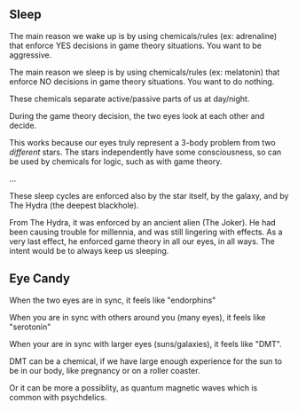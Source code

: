 ## Sleep

The main reason we wake up is by using chemicals/rules (ex: adrenaline) that enforce YES decisions in game theory situations. You want to be aggressive.

The main reason we sleep is by using chemicals/rules (ex: melatonin) that enforce NO decisions in game theory situations. You want to do nothing. 

These chemicals separate active/passive parts of us at day/night.

During the game theory decision, the two eyes look at each other and decide. 

This works because our eyes truly represent a 3-body problem from two *different* stars. The stars independently have some consciousness, so can be used by chemicals for logic, such as with game theory.

...

These sleep cycles are enforced also by the star itself, by the galaxy, and by The Hydra (the deepest blackhole).

From The Hydra, it was enforced by an ancient alien (The Joker). He had been causing trouble for millennia, and was still lingering with effects. As a very last effect, he enforced game theory in all our eyes, in all ways. The intent would be to always keep us sleeping.

## Eye Candy 

When the two eyes are in sync, it feels like "endorphins"

When you are in sync with others around you (many eyes), it feels like "serotonin" 

When your are in sync with larger eyes (suns/galaxies), it feels like "DMT". 

DMT can be a chemical, if we have large enough experience for the sun to be in our body, like pregnancy or on a roller coaster. 

Or it can be more a possiblity, as quantum magnetic waves which is common with psychdelics.
